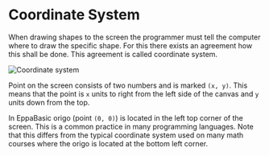 Coordinate System
=================

When drawing shapes to the screen the programmer
must tell the computer where to draw the specific shape.
For this there exists an agreement how this shall be done.
This agreement is called coordinate system.

![Coordinate system](img/coordinates1.png)

Point on the screen consists of two numbers and is marked `(x, y)`.
This means that the point is `x` units to right from the left side of the canvas
and `y` units down from the top.

In EppaBasic origo (point `(0, 0)`) is located in the left top corner of the screen.
This is a common practice in many programming languages.
Note that this differs from the typical coordinate system used
on many math courses where the origo is located at the bottom left corner.

